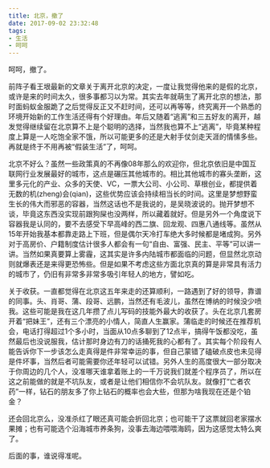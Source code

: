 ```yaml
---
title: 北京，撤了
date: 2017-09-02 23:32:48
tags:
- 生活
- 呵呵
---
```


呵呵，撤了。

前阵子看王垠最新的文章关于离开北京的决定，一度让我觉得他来的是假的北京，或许是来的时间太久，很多事都习以为常。其实去年就萌生了离开北京的想法，那时面蚂蚁金服跪了之后觉得反正又不赶时间，还可以再等等，终究离开一个熟悉的环境开始新的工作生活还得有个好理由。年后又随着“逃离”和三五好友的离开，越发觉得继续留在北京算不上是个聪明的选择，当然我也算不上“逃离”，毕竟某种程度上算是一人吃饱全家不饿，所以可能更多的还是大射手仗剑走天涯的情愫多些。再就是终于不用再被“假装生活”了，呵呵。

<!-- more -->

北京不好么？虽然一些政策真的不再像08年那么的欢迎你，但北京依旧是中国互联网行业发展最好的城市，这点是碾压其他城市的。相比其他城市的寡头垄断，这里多元化的产业、众多的天使、VC，一票大公司、小公司、草根创业，都提供着无数的机(zheng)会(qian)，这些优势应该会持续相当长的时间。这里是梦想野蛮生长的伟大而邪恶的容器，当然这话也不是我说的，是吴晓波说的。抛开梦想不谈，毕竟这东西没实现前跟狗屎也没两样，所以藏着就好。但是另外一个角度说下容器我是认同的，要不去感受下早高峰的西二旗、回龙观、四惠八通线等。虽然从15年开始我基本都靠走路上下班，但是偶尔天冷打车绝大多时候都是堵成狗。另外对于高房价、户籍制度估计很多人都会有一句“自由、富强、民主、平等”可以讲一讲。当然如果真要算上雾霾，这其实是许多内陆城市都面临的问题，但显然北京动则就爆表还是来得更恐怖些。但是如果不考虑这些方面北京真的算是非常具有活力的城市了，仍旧有非常多非常多吸引年轻人的地方，譬如吃。

关于收获。一直都觉得在北京这五年来走的还算顺利，一路遇到了好的领导，靠谱的同事。头、肖哥、蒲、段哥、远鹏，当然还有毛波儿，虽然在博纳的时候没少喷我。这些可能是我在这几年攒了点儿写码的技能外最大的收获了。头在北京几套房开着“把妹王”，还有三个漂亮的小情人，简直人生赢家。蒲临走的时候还在推荐机会，电话打得超过1个多小时，当面从10点多聊到了12点半，搞得午饭都没吃，虽然最后也没说服我，估计那时身边有刀的话捅死我的心都有了。其实每个阶段有人能告诉你下一步该怎么走真得是件非常幸运的事，但自己蒙错了磕破点皮也未见得是件坏事，当然后者可能需要你还年轻可以试错。另外人生的高度很大一部分取决于你周边的几个人，没准哪天谁拿着账上的一千万说我们就差个程序员了，所以在这之前能做的就是不坑队友，或者是让他们相信你不会坑队友。就像打“亡者农药”一样，钻石的朋友多了你上钻石的概率也会大些，但那为啥我现在还是个铂金？

还会回北京么，没准杀红了眼还真可能会折回北京；也可能干了这票就回老家摆水果摊；也有可能选个沿海城市养条狗，没事去海边喂喂海鸥，因为这感觉太特么爽了。

后面的事，谁说得准呢。












